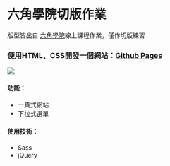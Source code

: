 # 六角學院切版作業
版型皆出自 [六角學院](https://www.hexschool.com/)線上課程作業，僅作切版練習
### 使用HTML、CSS開發一個網站：[Github Pages](https://joyun25.github.io/front-end-learning/)
![](https://i.imgur.com/qcLFYya.png)
#### 功能：
- 一頁式網站
- 下拉式選單
#### 使用技術：
- Sass
- jQuery
